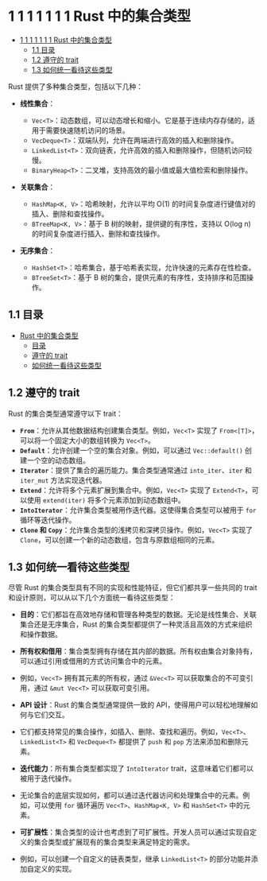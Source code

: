# 1 1 1 1 1 1 1 Rust 中的集合类型

<!-- TOC START -->
- [1 1 1 1 1 1 1 Rust 中的集合类型](#1-1-1-1-1-1-1-rust-中的集合类型)
  - [1.1 目录](#目录)
  - [1.2 遵守的 trait](#遵守的-trait)
  - [1.3 如何统一看待这些类型](#如何统一看待这些类型)
<!-- TOC END -->

Rust 提供了多种集合类型，包括以下几种：

- **线性集合**：
  - `Vec<T>`：动态数组，可以动态增长和缩小。它是基于连续内存存储的，适用于需要快速随机访问的场景。
  - `VecDeque<T>`：双端队列，允许在两端进行高效的插入和删除操作。
  - `LinkedList<T>`：双向链表，允许高效的插入和删除操作，但随机访问较慢。
  - `BinaryHeap<T>`：二叉堆，支持高效的最小值或最大值检索和删除操作。

- **关联集合**：
  - `HashMap<K, V>`：哈希映射，允许以平均 O(1) 的时间复杂度进行键值对的插入、删除和查找操作。
  - `BTreeMap<K, V>`：基于 B 树的映射，提供键的有序性，支持以 O(log n) 的时间复杂度进行插入、删除和查找操作。

- **无序集合**：
  - `HashSet<T>`：哈希集合，基于哈希表实现，允许快速的元素存在性检查。
  - `BTreeSet<T>`：基于 B 树的集合，提供元素的有序性，支持排序和范围操作。

## 1.1 目录

- [Rust 中的集合类型](#rust-中的集合类型)
  - [目录](#目录)
  - [遵守的 trait](#遵守的-trait)
  - [如何统一看待这些类型](#如何统一看待这些类型)

## 1.2 遵守的 trait

Rust 的集合类型通常遵守以下 trait：

- **`From`**：允许从其他数据结构创建集合类型。例如，`Vec<T>` 实现了 `From<[T]>`，可以将一个固定大小的数组转换为 `Vec<T>`。
- **`Default`**：允许创建一个空的集合对象。例如，可以通过 `Vec::default()` 创建一个空的动态数组。
- **`Iterator`**：提供了集合的遍历能力。集合类型通常通过 `into_iter`、`iter` 和 `iter_mut` 方法实现迭代器。
- **`Extend`**：允许将多个元素扩展到集合中。例如，`Vec<T>` 实现了 `Extend<T>`，可以使用 `extend(iter)` 将多个元素添加到动态数组中。
- **`IntoIterator`**：允许集合类型被用作迭代器。这使得集合类型可以被用于 `for` 循环等迭代操作。
- **`Clone` 和 `Copy`**：允许集合类型的浅拷贝和深拷贝操作。例如，`Vec<T>` 实现了 `Clone`，可以创建一个新的动态数组，包含与原数组相同的元素。

## 1.3 如何统一看待这些类型

尽管 Rust 的集合类型具有不同的实现和性能特征，但它们都共享一些共同的 trait 和设计原则，可以从以下几个方面统一看待这些类型：

- **目的**：它们都旨在高效地存储和管理各种类型的数据。无论是线性集合、关联集合还是无序集合，Rust 的集合类型都提供了一种灵活且高效的方式来组织和操作数据。

- **所有权和借用**：集合类型拥有存储在其内部的数据。所有权由集合对象持有，可以通过引用或借用的方式访问集合中的元素。
- 例如，`Vec<T>` 拥有其元素的所有权，通过 `&Vec<T>` 可以获取集合的不可变引用，通过 `&mut Vec<T>` 可以获取可变引用。

- **API 设计**：Rust 的集合类型通常提供一致的 API，使得用户可以轻松地理解如何与它们交互。
- 它们都支持常见的集合操作，如插入、删除、查找和遍历。例如，`Vec<T>`、`LinkedList<T>` 和 `VecDeque<T>` 都提供了 `push` 和 `pop` 方法来添加和删除元素。

- **迭代能力**：所有集合类型都实现了 `IntoIterator` trait，这意味着它们都可以被用于迭代操作。
- 无论集合的底层实现如何，都可以通过迭代器访问和处理集合中的元素。例如，可以使用 `for` 循环遍历 `Vec<T>`、`HashMap<K, V>` 和 `HashSet<T>` 中的元素。

- **可扩展性**：集合类型的设计也考虑到了可扩展性。开发人员可以通过实现自定义的集合类型或扩展现有的集合类型来满足特定的需求。
- 例如，可以创建一个自定义的链表类型，继承 `LinkedList<T>` 的部分功能并添加自定义的实现。
